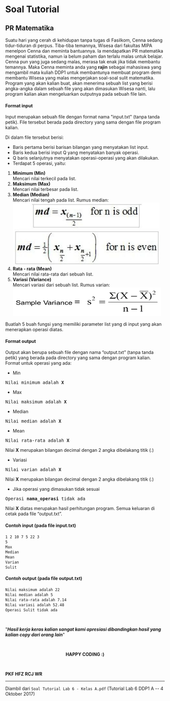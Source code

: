 # Soal Tutorial

## PR Matematika

Suatu hari yang cerah di kehidupan tanpa tugas di Fasilkom, Cenna sedang
tidur-tiduran di perpus. Tiba-tiba temannya, Wisesa dari fakultas MIPA menelpon
Cenna dan meminta bantuannya. Ia mendapatkan PR matematika mengenai statistika,
namun ia belum paham dan terlalu malas untuk belajar. Cenna pun yang juga
sedang malas, merasa tak enak jika tidak membantu temannya. Maka Cenna meminta
anda yang **rajin** sebagai mahasiswa yang mengambil mata kuliah DDP1 untuk
membantunya membuat program demi membantu Wisesa yang malas mengerjakan
soal-soal sulit matematika. Program yang akan kalian buat, akan menerima sebuah
list yang berisi angka-angka dalam sebuah file yang akan dimasukan Wisesa
nanti, lalu program kalian akan mengeluarkan outputnya pada sebuah file lain.

#### Format input

Input merupakan sebuah file dengan format nama "input.txt" (tanpa tanda petik).
File tersebut berada pada directory yang sama dengan file program kalian.

Di dalam file tersebut berisi:

- Baris pertama berisi barisan bilangan yang menyatakan list input.
- Baris kedua berisi input Q yang menyatakan banyak operasi.
- Q baris selanjutnya menyatakan operasi-operasi yang akan dilakukan.
- Terdapat 5 operasi, yaitu:

1. **Minimum (Min)**  
   Mencari nilai terkecil pada list.
2. **Maksimum (Max)**  
   Mencari nilai terbesar pada list.
3. **Median (Median)**  
   Mencari nilai tengah pada list. Rumus median:  
   ![median](image01.jpg)
4. **Rata - rata (Mean)**  
   Mencari nilai rata-rata dari sebuah list.
5. **Variasi (Variance)**  
   Mencari variasi dari sebuah list. Rumus varian:  
   ![variance](image02.jpg)

Buatlah 5 buah fungsi yang memiliki parameter list yang di input yang akan
menerapkan operasi diatas.

#### Format output

Output akan berupa sebuah file dengan nama “output.txt” (tanpa tanda petik)
yang berada pada directory yang sama dengan program kalian.  
Format untuk operasi yang ada:

- Min

<pre>
Nilai minimum adalah <b>X</b>
</pre>

- Max

<pre>
Nilai maksimum adalah <b>X</b>
</pre>

- Median

<pre>
Nilai median adalah <b>X</b>
</pre>

- Mean

<pre>
Nilai rata-rata adalah <b>X</b>
</pre>

Nilai **X** merupakan bilangan decimal dengan 2 angka dibelakang titik (.)

- Variasi

<pre>
Nilai varian adalah <b>X</b>
</pre>

Nilai **X** merupakan bilangan decimal dengan 2 angka dibelakang titik (.)

- Jika operasi yang dimasukan tidak sesuai

<pre>
Operasi <b>nama_operasi</b> tidak ada
</pre>

Nilai **X** diatas merupakan hasil perhitungan program. Semua keluaran di
cetak pada file “output.txt”.

#### Contoh input (pada file input.txt)

```
1 2 10 7 5 22 3
5
Max
Median
Mean
Varian
Sulit
```

#### Contoh output (pada file output.txt)

```
Nilai maksimum adalah 22
Nilai median adalah 5
Nilai rata-rata adalah 7.14
Nilai variasi adalah 52.48
Operasi Sulit tidak ada
```

<br>

"<b><i>Hasil kerja keras kalian sangat kami apresiasi dibandingkan hasil yang kalian
copy dari orang lain</i></b>"

<br>

<p style="text-align: center;"><strong>HAPPY CODING :)</strong></p>

<br>

**PKF HFZ RCJ WR**

---

Diambil dari `Soal Tutorial Lab 6 - Kelas A.pdf` (Tutorial Lab 6 DDP1 A
\-- 4 Oktober 2017)
